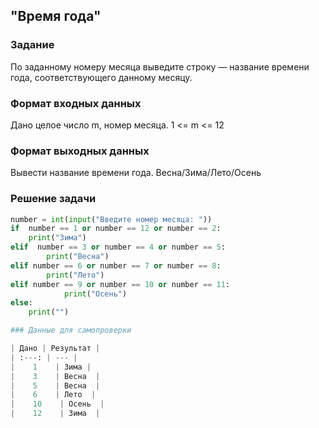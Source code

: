 ## "Время года"

### Задание

По заданному номеру месяца выведите строку — название времени года, соответствующего данному месяцу.

### Формат входных данных

Дано целое число m, номер месяца. 1 <= m <= 12

### Формат выходных данных

Вывести название времени года. Весна/Зима/Лето/Осень

### Решение задачи

```python
number = int(input("Введите номер месяца: "))
if  number == 1 or number == 12 or number == 2:
    print("Зима")
elif  number == 3 or number == 4 or number == 5:
        print("Весна")
elif number == 6 or number == 7 or number == 8:
        print("Лето")
elif number == 9 or number == 10 or number == 11:
            print("Осень")
else:
    print("")

### Данные для самопроверки

| Дано | Результат |
| :---: | --- |
|    1    | Зима |
|    3    | Весна  |
|    5    | Весна  |
|    6    | Лето  |
|    10    | Осень  |
|    12    | Зима  |
